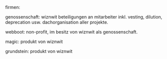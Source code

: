 firmen:

genossenschaft: wiznwit
beteiligungen an mitarbeiter
inkl. vesting, dilution, deprecation usw.
dachorganisation aller projekte.

webboot:
non-profit, im besitz von wiznwit als genossenschaft.

magic:
produkt von wiznwit

grundstein:
produkt von wiznwit

